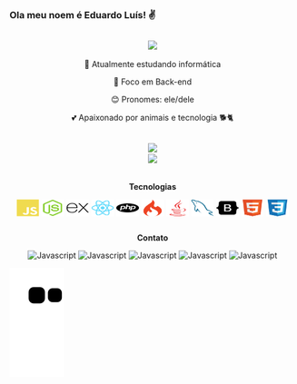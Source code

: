 ### Ola meu noem é Eduardo Luís! ✌️
##
<div align="center">
<img src='https://avataaars.io/avatarStyle=Circle&topType=ShortHairShaggyMullet&accessoriesType=Blank&hairColor=BlondeGolden&facialHairType=Blank&clotheType=CollarSweater&clotheColor=Gray02&eyeType=WinkWacky&eyebrowType=UpDown&mouthType=Smile&skinColor=Pale%27/%3E'>
</div> 

<div align="center">
    <p>📖 Atualmente estudando informática</p>
    <p>📍 Foco em Back-end</p>
    <p>😊 Pronomes: ele/dele</p>
    <p>💕 Apaixonado por animais e tecnologia 🐕🐈</p>
</div>

<br>

<div align="center">
  <img src="https://github-readme-stats.vercel.app/api?username=Eduardo-Moller&show_icons=true&hide_border=true&theme=material-palenight&include_all_commits=true&count_private=true&bg_color=35,1a1b27,252334"/>
</div>

<div align="center">
  <img src="https://github-readme-stats-peguimasid.vercel.app/api/top-langs/?username=Eduardo-Moller&layout=compact&title_color=white&hide_border=true&theme=material-palenight">
</div>

##

<div align="center">
  <p><b>Tecnologias</b></p>
    <img align="center" height="30" width="40" src="https://raw.githubusercontent.com/devicons/devicon/master/icons/javascript/javascript-plain.svg">
    <img align="center" height="30" width="40" src="https://raw.githubusercontent.com/devicons/devicon/master/icons/nodejs/nodejs-plain.svg">
    <img align="center" height="30" width="40" src="https://raw.githubusercontent.com/devicons/devicon/master/icons/express/express-original.svg">
    <img align="center" height="30" width="40" src="https://raw.githubusercontent.com/devicons/devicon/master/icons/react/react-original.svg">
    <img align="center" height="30" width="40" src="https://raw.githubusercontent.com/devicons/devicon/master/icons/php/php-plain.svg">
    <img align="center" height="30" width="40" src="https://raw.githubusercontent.com/devicons/devicon/master/icons/codeigniter/codeigniter-plain.svg">
    <img align="center" height="30" width="40" src="https://raw.githubusercontent.com/devicons/devicon/master/icons/java/java-plain.svg">
    <img align="center" height="30" width="40" src="https://raw.githubusercontent.com/devicons/devicon/master/icons/mysql/mysql-plain.svg">
    <img align="center" height="30" width="40" src="https://raw.githubusercontent.com/devicons/devicon/master/icons/bootstrap/bootstrap-plain.svg">
    <img align="center" height="30" width="40" src="https://raw.githubusercontent.com/devicons/devicon/master/icons/html5/html5-original.svg">
    <img align="center" height="30" width="40" src="https://raw.githubusercontent.com/devicons/devicon/master/icons/css3/css3-original.svg">
</div>

##
<div align="center">
  <p><b>Contato</b></p>
  <img src="https://img.shields.io/badge/LinkedIn-292d3e?style=for-the-badge&logo=linkedin&logoColor=white" alt="Javascript"/>
  <img src="https://img.shields.io/badge/Microsoft_Outlook-292d3e?style=for-the-badge&logo=microsoft-outlook&logoColor=white" alt="Javascript"/>
  <img src="https://img.shields.io/badge/WhatsApp-292d3e?style=for-the-badge&logo=whatsapp&logoColor=white" alt="Javascript"/>
  <img src="https://img.shields.io/badge/Instagram-292d3e?style=for-the-badge&logo=instagram&logoColor=white" alt="Javascript"/>
  <img src="https://img.shields.io/badge/Steam-292d3e?style=for-the-badge&logo=steam&logoColor=white" alt="Javascript"/>
</div>

![Snake animation](https://github.com/Eduardo-Moller/Eduardo-Moller/blob/output/github-contribution-grid-snake.svg)
